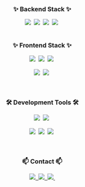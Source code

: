 <h3 align="center">✨ Backend Stack ✨</h3>
<div align="center">
  <img src="https://img.shields.io/badge/Java-007396?style=for-the-badge&logo=java&logoColor=white"/>&nbsp
  <img src="https://img.shields.io/badge/Spring Boot-6DB33F?style=for-the-badge&logo=Spring Boot&logoColor=white"/>&nbsp
  <img src="https://img.shields.io/badge/MySQL-4479A1?style=for-the-badge&logo=MySQL&logoColor=white"/>&nbsp
  <img src="https://img.shields.io/badge/MariaDB-003545?style=for-the-badge&logo=mariadb&logoColor=white"/>&nbsp
</div>
<br/>
<h3 align="center">✨ Frontend Stack ✨</h3>
<div align="center">
  <img src="https://img.shields.io/badge/javascript-F7DF1E?style=for-the-badge&logo=javascript&logoColor=black"/>&nbsp
  <img src="https://img.shields.io/badge/Vue.js-4FC08D?style=for-the-badge&logo=Vue.js&logoColor=white"/>&nbsp
  <img src="https://img.shields.io/badge/React-61DAFB?style=for-the-badge&logo=React&logoColor=black"/>&nbsp
</div>
<br/>
<div align="center">
  <img src="https://img.shields.io/badge/html5-E34F26?style=for-the-badge&logo=html5&logoColor=white"/>&nbsp
  <img src="https://img.shields.io/badge/css3-1572B6?style=for-the-badge&logo=css3&logoColor=white"/>&nbsp
</div>
<br>
<br/>
<h3 align="center">🛠 Development Tools 🛠</h3>
<div align="center">
  <img src="https://img.shields.io/badge/IntelliJ IDEA-000000?style=for-the-badge&logo=IntelliJ IDEA&logoColor=white"/>&nbsp
  <img src="https://img.shields.io/badge/VSCode-007ACC?style=for-the-badge&logo=Visual Studio Code&logoColor=white"/>&nbsp
</div>
<br/>
<div align="center">
  <img src="https://img.shields.io/badge/git-F05032?style=for-the-badge&logo=git&logoColor=white"/>&nbsp
  <img src="https://img.shields.io/badge/github-181717?style=for-the-badge&logo=github&logoColor=white"/>&nbsp
  <img src="https://img.shields.io/badge/Notion-000000?style=for-the-badge&logo=notion&logoColor=white"/>&nbsp
</div>
<br>
<br/>
<h3 align="center">📫 Contact 📫</h3>
<div align="center">
  <a href="mailto:wonjung67@gmail.com">
    <img src="https://img.shields.io/badge/Gmail-D14836?style=for-the-badge&logo=gmail&logoColor=white"/>&nbsp
  </a>
  <a href="https://github.com/AwayJung">
    <img src="https://img.shields.io/badge/GitHub-181717?style=for-the-badge&logo=github&logoColor=white"/>&nbsp
  </a>
  <a href="https://www.notion.so/Study-Away-_-ca55382a6344434ab3a3c5b32414a0e5">
    <img src="https://img.shields.io/badge/Notion-000000?style=for-the-badge&logo=notion&logoColor=white"/>&nbsp
  </a>
</div>
